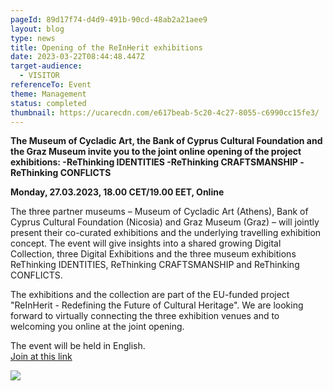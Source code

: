 ```yaml
---
pageId: 89d17f74-d4d9-491b-90cd-48ab2a21aee9
layout: blog
type: news
title: Opening of the ReInHerit exhibitions
date: 2023-03-22T08:44:48.447Z
target-audience:
  - VISITOR
referenceTo: Event
theme: Management
status: completed
thumbnail: https://ucarecdn.com/e617beab-5c20-4c27-8055-c6990cc15fe3/
---
```

**The Museum of Cycladic Art, the Bank of Cyprus Cultural Foundation and the Graz Museum invite you to the joint online opening of the project exhibitions:
-ReThinking IDENTITIES
-ReThinking CRAFTSMANSHIP
-ReThinking CONFLICTS**   

**Monday, 27.03.2023, 18.00 CET/19.00 EET, Online**

The three partner museums – Museum of Cycladic Art (Athens), Bank of Cyprus Cultural Foundation (Nicosia) and Graz Museum (Graz) – will jointly present their co-curated exhibitions and the underlying travelling exhibition concept. The event will give insights into a shared growing Digital Collection, three Digital Exhibitions and the three museum exhibitions ReThinking IDENTITIES, ReThinking CRAFTSMANSHIP and ReThinking CONFLICTS.

The exhibitions and the collection are part of the EU-funded project "ReInHerit - Redefining the Future of Cultural Heritage".
We are looking forward to virtually connecting the three exhibition venues and to welcoming you online at the joint opening. 

The event will be held in English.\
[J﻿oin at this link](https://us02web.zoom.us/j/86825738307)

![](https://ucarecdn.com/daab4aff-128b-4f01-9a3e-c45132513964/)
